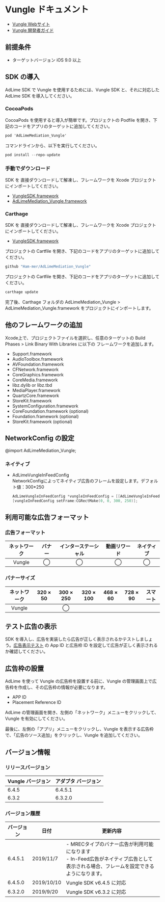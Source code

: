 # Vungle ドキュメント
- [Vungle Webサイト](https://vungle.com)
- [Vungle 開発者ガイド](https://support.vungle.com/hc/en-us/articles/360002925791--Get-Started-with-Vungle-iOS-SDK-v-6#add-the-vunglesdk-framework-to-your-project-0-1)

## 前提条件
- ターゲットバージョン iOS 9.0 以上

## SDK の導入
AdLime SDK で Vungle を使用するためには、Vungle SDK と、それに対応した AdLime SDK を導入してください。

### CocoaPods

CocoaPods を使用すると導入が簡単です。プロジェクトの Podfile を開き、下記のコードをアプリのターゲットに追加してください。
```objectivec
pod 'AdLimeMediation_Vungle'
```

コマンドラインから、以下を実行してください。
```objectivec
pod install --repo-update
```

### 手動でダウンロード
SDK を 直接ダウンロードして解凍し、フレームワークを Xcode プロジェクトにインポートしてください。
- [VungleSDK.framework](hhttps://cdn-lb.vungle.com/sdks/ios/vungle645.zip)
- [AdLimeMediation_Vungle.framework](https://github.com/Ham-mer/AdLime-iOS-Pub/raw/master/DownloadZip/AdLimeMediation_Vungle/6.4.5.1.zip)

### Carthage
SDK を 直接ダウンロードして解凍し、フレームワークを Xcode プロジェクトにインポートしてください。
- [VungleSDK.framework](hhttps://cdn-lb.vungle.com/sdks/ios/vungle645.zip)

プロジェクトの Cartfile を開き、下記のコードをアプリのターゲットに追加してください。
```objectivec
github "Ham-mer/AdLimeMediation_Vungle"
```

プロジェクトの Cartfile を開き、下記のコードをアプリのターゲットに追加してください。
```objectivec
carthage update
```

完了後、Carthage フォルダの AdLimeMediation_Vungle > AdLimeMediation_Vungle.framework をプロジェクトにインポートします。

## 他のフレームワークの追加
Xcode上で、プロジェクトファイルを選択し、任意のターゲットの Build Phases > Link Binary With Libraries に以下の フレームワークを追加します。

- Support.framework
- AudioToolbox.framework
- AVFoundation.framework
- CFNetwork.framework
- CoreGraphics.framework
- CoreMedia.framework
- libz.dylib or libz.tbd
- MediaPlayer.framework
- QuartzCore.framework
- StoreKit.framework
- SystemConfiguration.framework
- CoreFoundation.framework (optional)
- Foundation.framework (optional)
- StoreKit.framework (optional)

## NetworkConfig の設定
@import AdLimeMediation_Vungle;

### ネイティブ
- AdLimeVungleInFeedConfig<br>
NetworkConfigによってネイティブ広告のフレームを設定します。デフォルト値：300*250
    ```objectivec
    AdLimeVungleInFeedConfig *vungleInFeedConfig = [[AdLimeVungleInFeedConfig alloc] init];
    [vungleInFeedConfig setFrame:CGRectMake(0, 0, 300, 250)];
    ```

## 利用可能な広告フォーマット

### 広告フォーマット
|ネットワーク|バナー|インターステーシャル|動画リワード|ネイティブ|
|:--------------:|:----:|:----------:|:------:|:----:|
|Vungle        | ◯    | ◯           |  ◯     | ◯     |

### バナーサイズ
|ネットワーク|320 × 50  |300 × 250   |320 × 100  |468 × 60  |728 × 90  |スマート    |
|:-------:|:------:|:--------:|:-------:|:------:|:------:|:-------:|
|Vungle   |        |◯         |       |        |        |         |

## テスト広告の表示
SDK を導入し、広告を実装したら広告が正しく表示されるかテストしましょう。[広告表示テスト](./test.md#Vungle) の App ID と広告枠 ID を設定して広告が正しく表示されるか確認してください。

## 広告枠の設置

AdLime を使って Vungle の広告枠を設置する前に、Vungle の管理画面上で広告枠を作成し、その広告枠の情報が必要になります。
- APP ID
- Placement Reference ID

AdLime の管理画面を開き、左側の「ネットワーク」メニューをクリックして、Vungle を有効にしてください。

最後に、左側の「アプリ」メニューをクリックし、Vungle を表示する広告枠で、「広告のソース追加」をクリックし、Vungle を追加してください。

## バージョン情報

### リリースバージョン
| Vungle バージョン | アダプタ バージョン |
|:-----------------|:----------------|
| 6.4.5            | 6.4.5.1         |
| 6.3.2            | 6.3.2.0         |

### バージョン履歴
| バージョン        | 日付       | 更新内容                           |
|-----------------|------------|----------------------------------|
| 6.4.5.1         | 2019/11/7  | - MRECタイプのバナー広告が利用可能になります<br>- In-Feed広告がネイティブ広告として表示される場合、フレームを設定できるようになります。       |
| 6.4.5.0         | 2019/10/10  | Vungle SDK v6.4.5 に対応       |
| 6.3.2.0         | 2019/9/20   | Vungle SDK v6.3.2 に対応      |